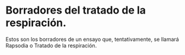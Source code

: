 # Borradores del tratado de la respiración.

Estos son los borradores de un ensayo que, tentativamente, se llamará Rapsodia o Tratado de la respiración.
